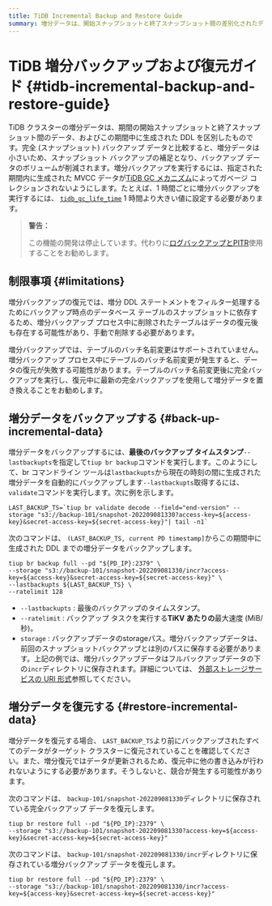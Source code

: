 ```yaml
---
title: TiDB Incremental Backup and Restore Guide
summary: 増分データは、開始スナップショットと終了スナップショット間の差別化されたデータ、および DDL です。これによりバックアップ ボリュームが削減され、増分バックアップに tidb_gc_life_time` を設定する必要があります。増分バックアップには `--lastbackupts` を指定した `tiup br backup` を使用し、増分データを復元する前に以前のデータがすべて復元されていることを確認してください。
---
```


# TiDB 増分バックアップおよび復元ガイド {#tidb-incremental-backup-and-restore-guide}

TiDB クラスターの増分データは、期間の開始スナップショットと終了スナップショット間のデータ、およびこの期間中に生成された DDL を区別したものです。完全 (スナップショット) バックアップ データと比較すると、増分データは小さいため、スナップショット バックアップの補足となり、バックアップ データのボリュームが削減されます。増分バックアップを実行するには、指定された期間内に生成された MVCC データが[TiDB GC メカニズム](/garbage-collection-overview.md)によってガベージ コレクションされないようにします。たとえば、1 時間ごとに増分バックアップを実行するには、 [`tidb_gc_life_time`](/system-variables.md#tidb_gc_life_time-new-in-v50) 1 時間より大きい値に設定する必要があります。

> **警告：**
>
> この機能の開発は停止しています。代わりに[ログバックアップとPITR](/br/br-pitr-guide.md)使用することをお勧めします。

## 制限事項 {#limitations}

増分バックアップの復元では、増分 DDL ステートメントをフィルター処理するためにバックアップ時点のデータベース テーブルのスナップショットに依存するため、増分バックアップ プロセス中に削除されたテーブルはデータの復元後も存在する可能性があり、手動で削除する必要があります。

増分バックアップでは、テーブルのバッチ名前変更はサポートされていません。増分バックアップ プロセス中にテーブルのバッチ名前変更が発生すると、データの復元が失敗する可能性があります。テーブルのバッチ名前変更後に完全バックアップを実行し、復元中に最新の完全バックアップを使用して増分データを置き換えることをお勧めします。

## 増分データをバックアップする {#back-up-incremental-data}

増分データをバックアップするには、**最後のバックアップ タイムスタンプ**`--lastbackupts`を指定して`tiup br backup`コマンドを実行します。このようにして、br コマンドライン ツールは`lastbackupts`から現在の時刻の間に生成された増分データを自動的にバックアップします`--lastbackupts`取得するには、 `validate`コマンドを実行します。次に例を示します。

```shell
LAST_BACKUP_TS=`tiup br validate decode --field="end-version" --storage "s3://backup-101/snapshot-202209081330?access-key=${access-key}&secret-access-key=${secret-access-key}"| tail -n1`
```

次のコマンドは、 `(LAST_BACKUP_TS, current PD timestamp]`からこの期間中に生成された DDL までの増分データをバックアップします。

```shell
tiup br backup full --pd "${PD_IP}:2379" \
--storage "s3://backup-101/snapshot-202209081330/incr?access-key=${access-key}&secret-access-key=${secret-access-key}" \
--lastbackupts ${LAST_BACKUP_TS} \
--ratelimit 128
```

-   `--lastbackupts` : 最後のバックアップのタイムスタンプ。
-   `--ratelimit` : バックアップ タスクを実行する**TiKV あたりの**最大速度 (MiB/秒)。
-   `storage` : バックアップデータのstorageパス。増分バックアップデータは、前回のスナップショットバックアップとは別のパスに保存する必要があります。上記の例では、増分バックアップデータはフルバックアップデータの下の`incr`ディレクトリに保存されます。詳細については、 [外部ストレージサービスの URI 形式](/external-storage-uri.md)参照してください。

## 増分データを復元する {#restore-incremental-data}

増分データを復元する場合、 `LAST_BACKUP_TS`より前にバックアップされたすべてのデータがターゲット クラスターに復元されていることを確認してください。また、増分復元ではデータが更新されるため、復元中に他の書き込みが行われないようにする必要があります。そうしないと、競合が発生する可能性があります。

次のコマンドは、 `backup-101/snapshot-202209081330`ディレクトリに保存されている完全バックアップ データを復元します。

```shell
tiup br restore full --pd "${PD_IP}:2379" \
--storage "s3://backup-101/snapshot-202209081330?access-key=${access-key}&secret-access-key=${secret-access-key}"
```

次のコマンドは、 `backup-101/snapshot-202209081330/incr`ディレクトリに保存されている増分バックアップ データを復元します。

```shell
tiup br restore full --pd "${PD_IP}:2379" \
--storage "s3://backup-101/snapshot-202209081330/incr?access-key=${access-key}&secret-access-key=${secret-access-key}"
```
